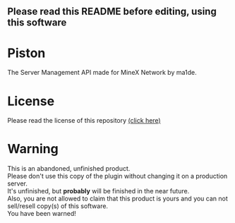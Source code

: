 ## Please read this README before editing, using this software

# Piston
The Server Management API made for MineX Network by ma1de.

# License
Please read the license of this repository [(click here)](https://github.com/MineX-Network/Piston/blob/main/LICENSE)

# Warning
This is an abandoned, unfinished product. <br/>
Please don't use this copy of the plugin without changing it on a production server. <br/>
It's unfinished, but **probably** will be finished in the near future. <br/>
Also, you are not allowed to claim that this product is yours and you can not sell/resell copy(s) of this software. <br/>
You have been warned!
